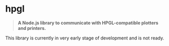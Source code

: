# hpgl
>**A Node.js library to communicate with HPGL-compatible plotters and printers.**

This library is currently in very early stage of development and is not ready.